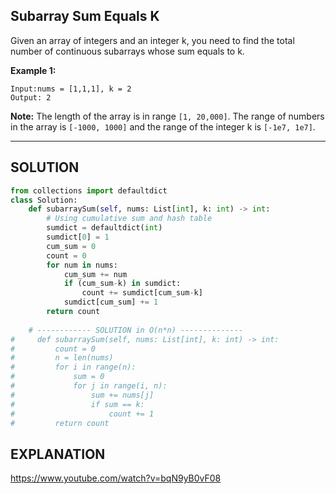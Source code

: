 ## Subarray Sum Equals K

Given an array of integers and an integer k, you need to find the total number of continuous subarrays whose sum equals to k.

__Example 1:__
```
Input:nums = [1,1,1], k = 2
Output: 2
```

__Note:__
The length of the array is in range `[1, 20,000]`.
The range of numbers in the array is `[-1000, 1000]` and the range of the integer k is `[-1e7, 1e7]`.

---

## SOLUTION

```python
from collections import defaultdict
class Solution:
    def subarraySum(self, nums: List[int], k: int) -> int:
        # Using cumulative sum and hash table 
        sumdict = defaultdict(int)
        sumdict[0] = 1
        cum_sum = 0
        count = 0
        for num in nums:
            cum_sum += num
            if (cum_sum-k) in sumdict:
                count += sumdict[cum_sum-k]
            sumdict[cum_sum] += 1
        return count
    
    # ------------ SOLUTION in O(n*n) --------------
#     def subarraySum(self, nums: List[int], k: int) -> int:
#         count = 0
#         n = len(nums)
#         for i in range(n):
#             sum = 0
#             for j in range(i, n):
#                 sum += nums[j]
#                 if sum == k:
#                     count += 1
#         return count
```

## EXPLANATION

https://www.youtube.com/watch?v=bqN9yB0vF08 
